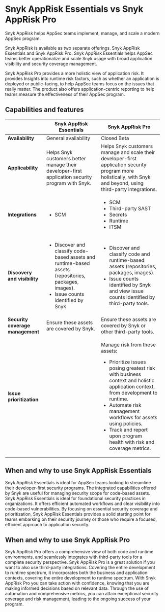 # Snyk AppRisk Essentials vs Snyk AppRisk Pro

Snyk AppRisk helps AppSec teams implement, manage, and scale a modern AppSec program.

Snyk AppRisk is available as two separate offerings. Snyk AppRisk Essentials and Snyk AppRisk Pro. Snyk AppRisk Essentials helps AppSec teams better operationalize and scale Snyk usage with broad application visibility and security coverage management.

Snyk AppRisk Pro provides a more holistic view of application risk. It provides Insights into runtime risk factors, such as whether an application is deployed or public-facing, to help AppSec teams focus on the issues that really matter. The product also offers application-centric reporting to help teams measure the effectiveness of their AppSec program.

## Capabilities and features

|                                  | Snyk AppRisk Essentials                                                                                                                                      | Snyk AppRisk Pro                                                                                                                                                                                                                                                                                                                      |
| -------------------------------- | ------------------------------------------------------------------------------------------------------------------------------------------------------------ | ------------------------------------------------------------------------------------------------------------------------------------------------------------------------------------------------------------------------------------------------------------------------------------------------------------------------------------- |
| **Availability**                 | General availability                                                                                                                                         | Closed Beta                                                                                                                                                                                                                                                                                                                           |
| **Applicability**                | Helps Snyk customers better manage their developer-first application security program with Snyk.                                                             | Helps Snyk customers manage and scale their developer-first application security program more holistically, with Snyk and beyond, using third-party integrations.                                                                                                                                                                     |
| **Integrations**                 | <ul><li>SCM</li></ul>                                                                                                                                        | <ul><li>SCM</li><li>Third-party SAST</li><li>Secrets</li><li>Runtime</li><li>ITSM</li></ul>                                                                                                                                                                                                                                           |
| **Discovery and visibility**     | <ul><li>Discover and classify code-based assets and runtime-based assets (repositories, packages, images).</li><li>Issue counts identified by Snyk</li></ul> | <ul><li>Discover and classify code and runtime-based assets (repositories, packages, images).</li><li>Issue counts identified by Snyk and view issue counts identified by third-party tools.</li></ul>                                                                                                                                |
| **Security coverage management** | Ensure these assets are covered by Snyk.                                                                                                                     | Ensure these assets are covered by Snyk or other third-party tools.                                                                                                                                                                                                                                                                   |
| **Issue prioritization**         |                                                                                                                                                              | <p>Manage risk from these assets:</p><ul><li>Prioritize issues posing greatest risk with business context and holistic application context, from development to runtime.</li><li>Automate risk management workflows for assets using policies.</li><li>Track and report upon program health with risk and coverage metrics.</li></ul> |

## When and why to use Snyk AppRisk Essentials

Snyk AppRisk Essentials is ideal for AppSec teams looking to streamline their developer-first security programs. The integrated capabilities offered by Snyk are useful for managing security scope for code-based assets. Snyk AppRisk Essentials is ideal for foundational security practices in organizations. It offers efficient automated workflows and clear visibility into code-based vulnerabilities. By focusing on essential security coverage and prioritization, Snyk AppRisk Essentials provides a solid starting point for teams embarking on their security journey or those who require a focused, efficient approach to application security.

## When and why to use Snyk AppRisk Pro

Snyk AppRisk Pro offers a comprehensive view of both code and runtime environments, and seamlessly integrates with third-party tools for a complete security perspective. Snyk AppRisk Pro is a great solution if you want to also use third-party integrations. Covering the entire development to runtime spectrum, it incorporates both the business and application contexts, covering the entire development to runtime spectrum. With Snyk AppRisk Pro you can take action with confidence, knowing that you are making informed decisions based on relevant data. Through the use of automation and comprehensive metrics, you can attain exceptional security coverage and risk management, leading to the ongoing success of your program.
